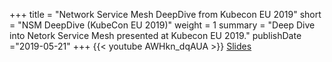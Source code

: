 +++
title = "Network Service Mesh DeepDive from Kubecon EU 2019"
short = "NSM DeepDive (KubeCon EU 2019)"
weight = 1
summary = "Deep Dive into Netork Service Mesh presented at Kubecon EU 2019."
publishDate ="2019-05-21"
+++
{{< youtube AWHkn_dqAUA >}}
[Slides](https://docs.google.com/presentation/d/17BJ3j1BX8lw7Zw62EHf0LziXIR1HZt8U1IyzhluxmX4/edit)
